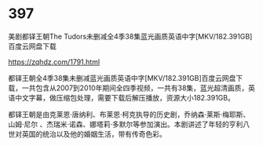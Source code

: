 # 397
美剧都铎王朝The Tudors未删减全4季38集蓝光画质英语中字[MKV/182.391GB]百度云网盘下载

https://zqhdz.com/1791.html

都铎王朝全4季38集未删减蓝光画质英语中字[MKV/182.391GB]百度云网盘下载，一共包含从2007到2010年期间全四季视频，一共有38集，蓝光超清画质，英语中文字幕，做压缩包处理，需要下载后解压播放，资源大小182.391GB。

都铎王朝是由克莱恩·唐纳利、布莱恩·柯克执导的历史剧，乔纳森·莱斯·梅耶斯、山姆·尼尔 、杰瑞米·诺森、娜塔莉·多默尔等参加演出。本剧讲述了年轻的亨利八世对英国的统治以及他的婚姻生活，带有传奇色彩。

